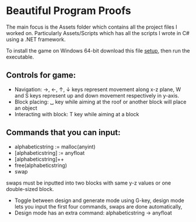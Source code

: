 # Beautiful Program Proofs

The main focus is the Assets folder which contains all the project files I worked on. Particularly Assets/Scripts which has all the scripts I wrote in C# using a .NET framework.

To install the game on Windows 64-bit download this file [setup](Builds/Windows/Installer/Setup.exe), then run the executable.

## Controls for game:
- Navigation: →, ←, ↑, ↓ keys represent movement along x-z plane, W and S keys represent up and down movement respectively in y-axis.
- Block placing: ␣ key while aiming at the roof or another block will place an object
- Interacting with block: T key while aiming at a block

## Commands that you can input:
- alphabeticstring := malloc(anyint)
- [alphabeticstring] := anyfloat
- [alphabeticstring]++
- free(alphabeticstring)
- swap

swaps must be inputted into two blocks with same y-z values or one double-sized block.
- Toggle between design and generate mode using G-key, design mode lets you input the first four commands, swaps are done automatically,
- Design mode has an extra command: alphabeticstring -> anyfloat
